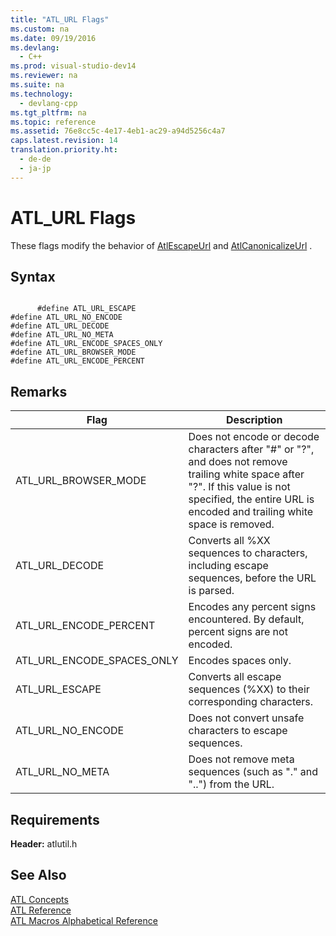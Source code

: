 ```yaml
---
title: "ATL_URL Flags"
ms.custom: na
ms.date: 09/19/2016
ms.devlang: 
  - C++
ms.prod: visual-studio-dev14
ms.reviewer: na
ms.suite: na
ms.technology: 
  - devlang-cpp
ms.tgt_pltfrm: na
ms.topic: reference
ms.assetid: 76e8cc5c-4e17-4eb1-ac29-a94d5256c4a7
caps.latest.revision: 14
translation.priority.ht: 
  - de-de
  - ja-jp
---
```

# ATL_URL Flags
These flags modify the behavior of [AtlEscapeUrl](../vs140/AtlEscapeUrl.md) and [AtlCanonicalizeUrl](../vs140/AtlCanonicalizeUrl.md) .  
  
## Syntax  
  
```  
  
      #define ATL_URL_ESCAPE   
#define ATL_URL_NO_ENCODE   
#define ATL_URL_DECODE   
#define ATL_URL_NO_META   
#define ATL_URL_ENCODE_SPACES_ONLY   
#define ATL_URL_BROWSER_MODE   
#define ATL_URL_ENCODE_PERCENT  
```  
  
## Remarks  
  
|Flag|Description|  
|----------|-----------------|  
|ATL_URL_BROWSER_MODE|Does not encode or decode characters after "#" or "?", and does not remove trailing white space after "?". If this value is not specified, the entire URL is encoded and trailing white space is removed.|  
|ATL_URL_DECODE|Converts all %XX sequences to characters, including escape sequences, before the URL is parsed.|  
|ATL_URL_ENCODE_PERCENT|Encodes any percent signs encountered. By default, percent signs are not encoded.|  
|ATL_URL_ENCODE_SPACES_ONLY|Encodes spaces only.|  
|ATL_URL_ESCAPE|Converts all escape sequences (%XX) to their corresponding characters.|  
|ATL_URL_NO_ENCODE|Does not convert unsafe characters to escape sequences.|  
|ATL_URL_NO_META|Does not remove meta sequences (such as "." and "..") from the URL.|  
  
## Requirements  
 **Header:** atlutil.h  
  
## See Also  
 [ATL Concepts](../vs140/Active-Template-Library--ATL--Concepts.md)   
 [ATL Reference](../vs140/ATL-COM-Desktop-Components.md)   
 [ATL Macros Alphabetical Reference](../vs140/ATL-Macros-Alphabetical-Reference.md)